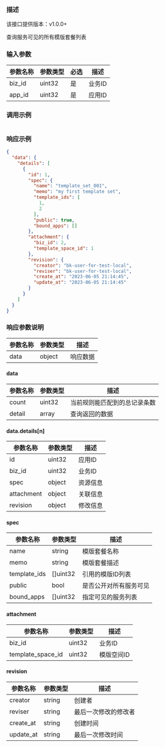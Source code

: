 ### 描述

该接口提供版本：v1.0.0+

查询服务可见的所有模版套餐列表

### 输入参数

| 参数名称 | 参数类型 | 必选 | 描述   |
| -------- | -------- | ---- | ------ |
| biz_id   | uint32   | 是   | 业务ID |
| app_id   | uint32   | 是   | 应用ID |

### 调用示例

```json

```

### 响应示例

```json
{
  "data": {
    "details": [
      {
        "id": 1,
        "spec": {
          "name": "template_set_001",
          "memo": "my first template set",
          "template_ids": [
            1,
            2
          ],
          "public": true,
          "bound_apps": []
        },
        "attachment": {
          "biz_id": 2,
          "template_space_id": 1
        },
        "revision": {
          "creator": "bk-user-for-test-local",
          "reviser": "bk-user-for-test-local",
          "create_at": "2023-06-05 21:14:45",
          "update_at": "2023-06-05 21:14:45"
        }
      }
    ]
  }
}
```

### 响应参数说明

| 参数名称 | 参数类型 | 描述     |
| -------- | -------- | -------- |
| data     | object   | 响应数据 |

#### data

| 参数名称 | 参数类型 | 描述                         |
| -------- | -------- | ---------------------------- |
| count    | uint32   | 当前规则能匹配到的总记录条数 |
| detail   | array    | 查询返回的数据               |

#### data.details[n]

| 参数名称   | 参数类型 | 描述     |
| ---------- | -------- | -------- |
| id         | uint32   | 应用ID   |
| biz_id     | uint32   | 业务ID   |
| spec       | object   | 资源信息 |
| attachment | object   | 关联信息 |
| revision   | object   | 修改信息 |

#### spec

| 参数名称     | 参数类型 | 描述                   |
| ------------ | -------- | ---------------------- |
| name         | string   | 模版套餐名称           |
| memo         | string   | 模版套餐描述           |
| template_ids | []uint32 | 引用的模版ID列表       |
| public       | bool     | 是否公开对所有服务可见 |
| bound_apps   | []uint32 | 指定可见的服务列表     |

#### attachment

| 参数名称          | 参数类型 | 描述       |
| ----------------- | -------- | ---------- |
| biz_id            | uint32   | 业务ID     |
| template_space_id | uint32   | 模版空间ID |

#### revision

| 参数名称  | 参数类型 | 描述                 |
| --------- | -------- | -------------------- |
| creator   | string   | 创建者               |
| reviser   | string   | 最后一次修改的修改者 |
| create_at | string   | 创建时间             |
| update_at | string   | 最后一次修改时间     |


